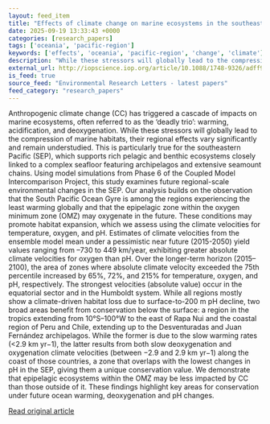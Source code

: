 ```yaml
---
layout: feed_item
title: "Effects of climate change on marine ecosystems in the southeastern Pacific: multiple ocean stressors assessed through climate velocities"
date: 2025-09-19 13:33:43 +0000
categories: [research_papers]
tags: ['oceania', 'pacific-region']
keywords: ['effects', 'oceania', 'pacific-region', 'change', 'climate']
description: "While these stressors will globally lead to the compression of marine habitats, their regional effects vary significantly and remain understudied"
external_url: http://iopscience.iop.org/article/10.1088/1748-9326/adff96
is_feed: true
source_feed: "Environmental Research Letters - latest papers"
feed_category: "research_papers"
---
```


Anthropogenic climate change (CC) has triggered a cascade of impacts on marine ecosystems, often referred to as the ‘deadly trio’: warming, acidification, and deoxygenation. While these stressors will globally lead to the compression of marine habitats, their regional effects vary significantly and remain understudied. This is particularly true for the southeastern Pacific (SEP), which supports rich pelagic and benthic ecosystems closely linked to a complex seafloor featuring archipelagos and extensive seamount chains. Using model simulations from Phase 6 of the Coupled Model Intercomparison Project, this study examines future regional-scale environmental changes in the SEP. Our analysis builds on the observation that the South Pacific Ocean Gyre is among the regions experiencing the least warming globally and that the epipelagic zone within the oxygen minimum zone (OMZ) may oxygenate in the future. These conditions may promote habitat expansion, which we assess using the climate velocities for temperature, oxygen, and pH. Estimates of climate velocities from the ensemble model mean under a pessimistic near future (2015-2050) yield values ranging from –730 to 449 km/year, exhibiting greater absolute climate velocities for oxygen than pH. Over the longer-term horizon (2015–2100), the area of zones where absolute climate velocity exceeded the 75th percentile increased by 65%, 72%, and 215% for temperature, oxygen, and pH, respectively. The strongest velocities (absolute value) occur in the equatorial sector and in the Humboldt system. While all regions mostly show a climate-driven habitat loss due to surface-to-200 m pH decline, two broad areas benefit from conservation below the surface: a region in the tropics extending from 10°S–100°W to the east of Rapa Nui and the coastal region of Peru and Chile, extending up to the Desventuradas and Juan Fernández archipelagos. While the former is due to the slow warming rates (<2.9 km yr−1), the latter results from both slow deoxygenation and oxygenation climate velocities (between −2.9 and 2.9 km yr−1) along the coast of those countries, a zone that overlaps with the lowest changes in pH in the SEP, giving them a unique conservation value. We demonstrate that epipelagic ecosystems within the OMZ may be less impacted by CC than those outside of it. These findings highlight key areas for conservation under future ocean warming, deoxygenation and pH changes.

[Read original article](http://iopscience.iop.org/article/10.1088/1748-9326/adff96)
